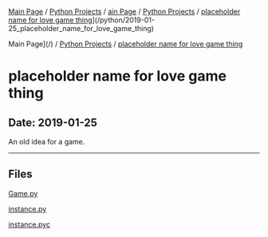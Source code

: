 [Main Page](/) / [Python Projects](/python) / [ain Page](/) / [Python Projects](/python) / [placeholder name for love game thing](/python/2019-01-25_placeholder_name_for_love_game_thing)](/python/2019-01-25_placeholder_name_for_love_game_thing)

Main Page](/) / [Python Projects](/python) / [placeholder name for love game thing](/python/2019-01-25_placeholder_name_for_love_game_thing)

# placeholder name for love game thing

## Date: 2019-01-25

An old idea for a game.

-----

## Files

[Game.py](Game.py)

[instance.py](instance.py)

[instance.pyc](instance.pyc)